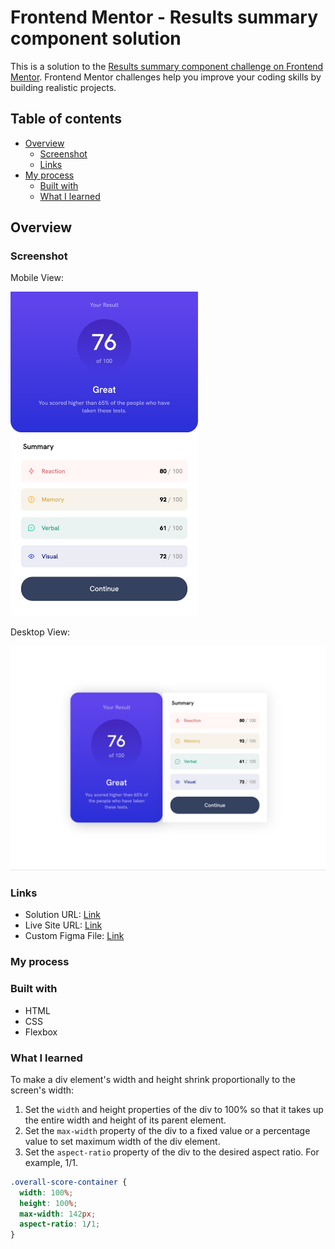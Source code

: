 # Frontend Mentor - Results summary component solution

This is a solution to the [Results summary component challenge on Frontend Mentor](https://www.frontendmentor.io/challenges/results-summary-component-CE_K6s0maV). Frontend Mentor challenges help you improve your coding skills by building realistic projects.

## Table of contents

- [Overview](#overview)
  - [Screenshot](#screenshot)
  - [Links](#links)
- [My process](#my-process)
  - [Built with](#built-with)
  - [What I learned](#what-i-learned)

## Overview

### Screenshot

Mobile View:

<img src='assets/images/2023-03-08-17-11-20.png' width='300'>

Desktop View:

<img src='assets/images/2023-03-09-10-22-10.png' width='600'>

### Links

- Solution URL: [Link](https://github.com/jerryren527/results-summary-component)
- Live Site URL: [Link](https://jerryren527.github.io/results-summary-component)
- Custom Figma File: [Link](https://www.figma.com/file/CoyaiGK65EDfxxG6gBsYqK/results-summary-component?node-id=0%3A1&t=ymMQQHLFnNxsrOfO-1)

### My process

### Built with

- HTML
- CSS
- Flexbox

### What I learned

To make a div element's width and height shrink proportionally to the screen's width:

1. Set the `width` and height properties of the div to 100% so that it takes up the entire width and height of its parent element.
2. Set the `max-width` property of the div to a fixed value or a percentage value to set maximum width of the div element.
3. Set the `aspect-ratio` property of the div to the desired aspect ratio. For example, 1/1.

```css
.overall-score-container {
  width: 100%;
  height: 100%;
  max-width: 142px;
  aspect-ratio: 1/1;
}
```
